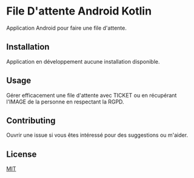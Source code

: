 # File D'attente Android Kotlin

Application Android pour faire une file d'attente.

## Installation

Application en développement aucune installation disponible.

## Usage

Gérer efficacement une file d'attente avec TICKET ou en récupérant l'IMAGE de la personne en respectant la RGPD.

## Contributing
Ouvrir une issue si vous êtes intéressé pour des suggestions ou m'aider.

## License
[MIT](https://choosealicense.com/licenses/mit/)

